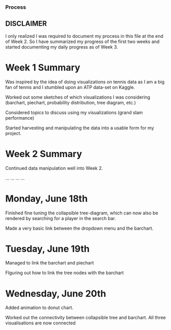 ### Process

## DISCLAIMER
I only realized I was required to document my process in this file at the end of Week 2. So I have summarized my progress of the first two weeks and started documenting my daily progress as of Week 3.

# Week 1 Summary

Was inspired by the idea of doing visualizations on tennis data as I am a big fan of tennis and I stumbled upon an ATP data-set on Kaggle.

Worked out some sketches of which visualizations I was considering (barchart, piechart, probability distribution, tree diagram, etc.)

Considered topics to discuss using my visualizations (grand slam performance)

Started harvesting and manipulating the data into a usable form for my project.

# Week 2 Summary

Continued data manipulation well into Week 2.

...
...
...
...

# Monday, June 18th
Finished fine tuning the collapsible tree-diagram, which can now also be rendered by searching for a player in the search bar.

Made a very basic link between the dropdown menu and the barchart.

# Tuesday, June 19th
Managed to link the barchart and piechart

FIguring out how to link the tree nodes with the barchart

# Wednesday, June 20th
Added animation to donut chart.

Worked out the connectivity between collapsible tree and barchart. All three visualisations are now connected

